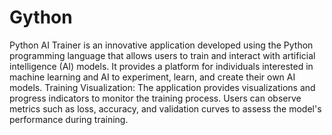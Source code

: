 # Gython
Python AI Trainer is an innovative application developed using the Python programming language that allows users to train and interact with artificial intelligence (AI) models. It provides a platform for individuals interested in machine learning and AI to experiment, learn, and create their own AI models.
Training Visualization: The application provides visualizations and progress indicators to monitor the training process. Users can observe metrics such as loss, accuracy, and validation curves to assess the model's performance during training.

